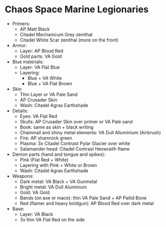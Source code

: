 # Chaos Space Marine Legionaries

- Primers:
    - AP Matt Black
    - Citadel Mechanicum Grey zenithal
    - Citadel White Scar zenithal (more on the front)
- Armor:
    - Layer: AP Blood Red
    - Gold parts: VA Gold
- Blue materials:
    - Layer: VA Flat Blue
    - Layering:
        - Blue + VA White
        - Blue + VA Flat Brown
- Skin
    - Thin Layer or VA Pale Sand
    - AP Crusader Skin
    - Wash: Citadel Agrax Earthshade
- Details:
    - Eyes: VA Flat Red
    - Skulls: AP Crusader Skin over primer or VA Pale sand
    - Book: same as skin + black writing
    - Chainmail and shiny metal elements: VA Dull Alluminium (Airbrush)
    - Fire: AP shamrock green
    - Plasma: 3x Citadel Contrast Pylar Glacier over white
    - Salamander head: Citadel Contrast Hexwraith flame
- Demon parts (hand and tongue and spikes):
    - Pink (Flat Red + White)
    - Layering with Pink + White or Brown
    - Wash: Citadel Agrax Earthshade
- Weapons:
    - Dark metal: VA Black + VA Gunmetal
    - Bright metal: VA Dull Aluminium
    - Gold: VA Gold
    - Bands (on axe or mace): thin VA Pale Sand + AP Pallid Bone
    - Red (flamer and heavy boldgun): AP Blood Red over dark metal
- Base:
    - Layer: VA Black
    - 3x thin VA Flat Red on the side